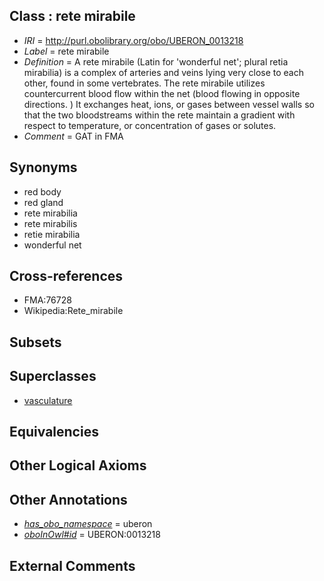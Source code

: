 
## Class : rete mirabile

 * *IRI* = http://purl.obolibrary.org/obo/UBERON_0013218
 * *Label* = rete mirabile
 * *Definition* = A rete mirabile (Latin for 'wonderful net'; plural retia mirabilia) is a complex of arteries and veins lying very close to each other, found in some vertebrates. The rete mirabile utilizes countercurrent blood flow within the net (blood flowing in opposite directions. ) It exchanges heat, ions, or gases between vessel walls so that the two bloodstreams within the rete maintain a gradient with respect to temperature, or concentration of gases or solutes.
 * *Comment* = GAT in FMA

## Synonyms

 * red body
 * red gland
 * rete mirabilia
 * rete mirabilis
 * retie mirabilia
 * wonderful net

## Cross-references

 * FMA:76728
 * Wikipedia:Rete_mirabile

## Subsets


## Superclasses

 * [vasculature](../../UBERON/49/UBERON_0002049.md)

## Equivalencies


## Other Logical Axioms


## Other Annotations

 * *[has_obo_namespace](../../ce/oboInOwl#hasOBONamespace.md)* = uberon
 * *[oboInOwl#id](../../id/oboInOwl#id.md)* = UBERON:0013218

## External Comments

